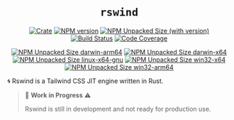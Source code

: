 <div class="title-block" style="text-align: center;" align="center">

# `rswind` <!-- omit in toc -->

</div>

<div align="center">

[![Crate][badge-crateio]][url-crateio]
[![NPM version][badge-npm-version]][url-npm]
[![NPM Unpacked Size (with version)](https://img.shields.io/npm/unpacked-size/rswind/latest?label=npm)][url-npm]
[![Build Status][badge-ci]][url-ci]
[![Code Coverage][badge-code-coverage]][url-code-coverage]

</div>

<div align="center">

[![NPM Unpacked Size darwin-arm64](https://img.shields.io/npm/unpacked-size/@rswind/binding-darwin-arm64/latest?label=darwin-arm64)](https://www.npmjs.com/package/@rswind/binding-darwin-arm64)
[![NPM Unpacked Size darwin-x64](https://img.shields.io/npm/unpacked-size/@rswind/binding-darwin-x64/latest?label=darwin-x64)](https://www.npmjs.com/package/@rswind/binding-darwin-x64)
[![NPM Unpacked Size linux-x64-gnu](https://img.shields.io/npm/unpacked-size/@rswind/binding-linux-x64-gnu/latest?label=linux-x64-gnu)](https://www.npmjs.com/package/@rswind/binding-linux-x64-gnu)
[![NPM Unpacked Size win32-x64](https://img.shields.io/npm/unpacked-size/@rswind/binding-win32-x64-msvc/latest?label=win32-x64)](https://www.npmjs.com/package/@rswind/binding-win32-x64-msvc)
[![NPM Unpacked Size win32-arm64](https://img.shields.io/npm/unpacked-size/@rswind/binding-win32-arm64-msvc/latest?label=win32-arm64)](https://www.npmjs.com/package/@rswind/binding-win32-x64-msvc)

</div>

🌀 Rswind is a Tailwind CSS JIT engine written in Rust.

> 🚧 **Work in Progress** ⚠️
>
> Rswind is still in development and not ready for production use.

[badge-crateio]: https://img.shields.io/crates/v/rswind?color=blue
[url-crateio]: https://crates.io/crates/rswind
[url-license]: https://github.com/lzt1008/rswind/blob/main/LICENSE
[badge-ci]: https://github.com/lzt1008/rswind/actions/workflows/check.yml/badge.svg?event=push&branch=main
[url-ci]: https://github.com/lzt1008/rswind/actions/workflows/check.yml?query=event%3Apush+branch%3Amain
[badge-code-coverage]: https://codecov.io/github/lzt1008/rswind/branch/main/graph/badge.svg
[url-code-coverage]: https://codecov.io/gh/lzt1008/rswind
[badge-npm-version]: https://img.shields.io/npm/v/rswind/latest?color=brightgreen
[url-npm]: https://www.npmjs.com/package/rswind/v/latest

[badge-binary-size-windows]: [https://img.shields.io/npm/unpacked-size/@rswind/binding-win32-x64-msvc/latest]
[badge-binary-size-macos]: [https://img.shields.io/npm/unpacked-size/@rswind/binding-darwin-arm64/latest]
